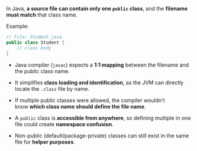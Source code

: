 In Java, **a source file can contain only one `public` class**, and the **filename must match** that class name.

Example:


```java
// File: Student.java
public class Student {
    // class body
}

```


- Java compiler (`javac`) expects a **1:1 mapping** between the filename and the public class name.
- It simplifies **class loading and identification**, as the JVM can directly locate the `.class` file by name.
- If multiple public classes were allowed, the compiler wouldn't know **which class name should define the file name**.
- A `public` class is **accessible from anywhere**, so defining multiple in one file could create **namespace confusion**.
    
- Non-public (default/package-private) classes can still exist in the same file for **helper purposes**.
